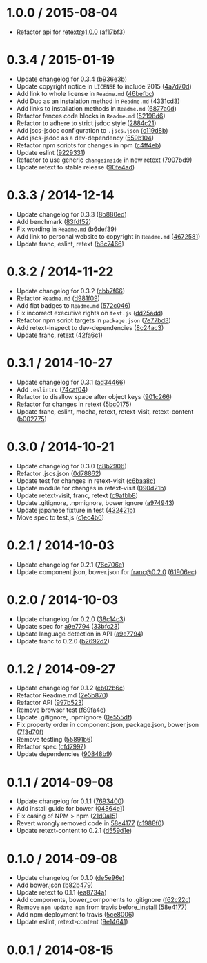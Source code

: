 <!--mdast setext-->

<!--lint disable no-multiple-toplevel-headings-->

<!--lint disable maximum-line-length-->

1.0.0 / 2015-08-04
==================

*   Refactor api for retext@1.0.0 ([af17bf3](https://github.com/wooorm/retext-language/commit/af17bf3))

0.3.4 / 2015-01-19
==================

*   Update changelog for 0.3.4 ([b936e3b](https://github.com/wooorm/retext-language/commit/b936e3b))
*   Update copyright notice in `LICENSE` to include 2015 ([4a7d70d](https://github.com/wooorm/retext-language/commit/4a7d70d))
*   Add link to whole license in `Readme.md` ([46befbc](https://github.com/wooorm/retext-language/commit/46befbc))
*   Add Duo as an instalation method in `Readme.md` ([4331cd3](https://github.com/wooorm/retext-language/commit/4331cd3))
*   Add links to installation methods in `Readme.md` ([6877a0d](https://github.com/wooorm/retext-language/commit/6877a0d))
*   Refactor fences code blocks in `Readme.md` ([52198d6](https://github.com/wooorm/retext-language/commit/52198d6))
*   Refactor to adhere to strict jsdoc style ([2884c21](https://github.com/wooorm/retext-language/commit/2884c21))
*   Add jscs-jsdoc configuration to `.jscs.json` ([c119d8b](https://github.com/wooorm/retext-language/commit/c119d8b))
*   Add jscs-jsdoc as a dev-dependency ([559b104](https://github.com/wooorm/retext-language/commit/559b104))
*   Refactor npm scripts for changes in npm ([c4ff4eb](https://github.com/wooorm/retext-language/commit/c4ff4eb))
*   Update eslint ([9229331](https://github.com/wooorm/retext-language/commit/9229331))
*   Refactor to use generic `changeinside` in new retext ([7907bd9](https://github.com/wooorm/retext-language/commit/7907bd9))
*   Update retext to stable release ([90fe4ad](https://github.com/wooorm/retext-language/commit/90fe4ad))

0.3.3 / 2014-12-14
==================

*   Update changelog for 0.3.3 ([8b880ed](https://github.com/wooorm/retext-language/commit/8b880ed))
*   Add benchmark ([83fdf52](https://github.com/wooorm/retext-language/commit/83fdf52))
*   Fix wording in `Readme.md` ([b6def39](https://github.com/wooorm/retext-language/commit/b6def39))
*   Add link to personal website to copyright in `Readme.md` ([4672581](https://github.com/wooorm/retext-language/commit/4672581))
*   Update franc, eslint, retext ([b8c7466](https://github.com/wooorm/retext-language/commit/b8c7466))

0.3.2 / 2014-11-22
==================

*   Update changelog for 0.3.2 ([cbb7f66](https://github.com/wooorm/retext-language/commit/cbb7f66))
*   Refactor `Readme.md` ([d981f09](https://github.com/wooorm/retext-language/commit/d981f09))
*   Add flat badges to `Readme.md` ([572c046](https://github.com/wooorm/retext-language/commit/572c046))
*   Fix incorrect executive rights on `test.js` ([dd25add](https://github.com/wooorm/retext-language/commit/dd25add))
*   Refactor npm script targets in `package.json` ([7e77bd3](https://github.com/wooorm/retext-language/commit/7e77bd3))
*   Add retext-inspect to dev-dependencies ([8c24ac3](https://github.com/wooorm/retext-language/commit/8c24ac3))
*   Update franc, retext ([42fa6c1](https://github.com/wooorm/retext-language/commit/42fa6c1))

0.3.1 / 2014-10-27
==================

*   Update changelog for 0.3.1 ([ad34466](https://github.com/wooorm/retext-language/commit/ad34466))
*   Add `.eslintrc` ([74caf04](https://github.com/wooorm/retext-language/commit/74caf04))
*   Refactor to disallow space after object keys ([901c266](https://github.com/wooorm/retext-language/commit/901c266))
*   Refactor for changes in retext ([5bc0175](https://github.com/wooorm/retext-language/commit/5bc0175))
*   Update franc, eslint, mocha, retext, retext-visit, retext-content ([b002775](https://github.com/wooorm/retext-language/commit/b002775))

0.3.0 / 2014-10-21
==================

*   Update changelog for 0.3.0 ([c8b2906](https://github.com/wooorm/retext-language/commit/c8b2906))
*   Refactor .jscs.json ([0d78862](https://github.com/wooorm/retext-language/commit/0d78862))
*   Update test for changes in retext-visit ([c6baa8c](https://github.com/wooorm/retext-language/commit/c6baa8c))
*   Update module for changes in retext-visit ([090d21b](https://github.com/wooorm/retext-language/commit/090d21b))
*   Update retext-visit, franc, retext ([c9afbb8](https://github.com/wooorm/retext-language/commit/c9afbb8))
*   Update .gitignore, .npmignore, bower ignore ([a974943](https://github.com/wooorm/retext-language/commit/a974943))
*   Update japanese fixture in test ([432421b](https://github.com/wooorm/retext-language/commit/432421b))
*   Move spec to test.js ([c1ec4b6](https://github.com/wooorm/retext-language/commit/c1ec4b6))

0.2.1 / 2014-10-03
==================

*   Update changelog for 0.2.1 ([76c706e](https://github.com/wooorm/retext-language/commit/76c706e))
*   Update component.json, bower.json for franc@0.2.0 ([61906ec](https://github.com/wooorm/retext-language/commit/61906ec))

0.2.0 / 2014-10-03
==================

*   Update changelog for 0.2.0 ([38c14c3](https://github.com/wooorm/retext-language/commit/38c14c3))
*   Update spec for [a9e7794](https://github.com/wooorm/retext-language/commit/a9e7794) ([33bfc23](https://github.com/wooorm/retext-language/commit/33bfc23))
*   Update language detection in API ([a9e7794](https://github.com/wooorm/retext-language/commit/a9e7794))
*   Update franc to 0.2.0 ([b2692d2](https://github.com/wooorm/retext-language/commit/b2692d2))

0.1.2 / 2014-09-27
==================

*   Update changelog for 0.1.2 ([eb02b6c](https://github.com/wooorm/retext-language/commit/eb02b6c))
*   Refactor Readme.md ([2e5b870](https://github.com/wooorm/retext-language/commit/2e5b870))
*   Refactor API ([997b523](https://github.com/wooorm/retext-language/commit/997b523))
*   Remove browser test ([f89fa4e](https://github.com/wooorm/retext-language/commit/f89fa4e))
*   Update .gitignore, .npmignore ([0e555df](https://github.com/wooorm/retext-language/commit/0e555df))
*   Fix property order in component.json, package.json, bower.json ([7f3d70f](https://github.com/wooorm/retext-language/commit/7f3d70f))
*   Remove testling ([55891b6](https://github.com/wooorm/retext-language/commit/55891b6))
*   Refactor spec ([cfd7997](https://github.com/wooorm/retext-language/commit/cfd7997))
*   Update dependencies ([90848b9](https://github.com/wooorm/retext-language/commit/90848b9))

0.1.1 / 2014-09-08
==================

*   Update changelog for 0.1.1 ([7693400](https://github.com/wooorm/retext-language/commit/7693400))
*   Add install guide for bower ([04864e1](https://github.com/wooorm/retext-language/commit/04864e1))
*   Fix casing of NPM > npm ([21d0a15](https://github.com/wooorm/retext-language/commit/21d0a15))
*   Revert wrongly removed code in [58e4177](https://github.com/wooorm/retext-language/commit/58e4177) ([c1988f0](https://github.com/wooorm/retext-language/commit/c1988f0))
*   Update retext-content to 0.2.1 ([d559d1e](https://github.com/wooorm/retext-language/commit/d559d1e))

0.1.0 / 2014-09-08
==================

*   Update changelog for 0.1.0 ([de5e96e](https://github.com/wooorm/retext-language/commit/de5e96e))
*   Add bower.json ([b82b479](https://github.com/wooorm/retext-language/commit/b82b479))
*   Update retext to 0.1.1 ([ea8734a](https://github.com/wooorm/retext-language/commit/ea8734a))
*   Add components, bower_components to .gitignore ([f62c22c](https://github.com/wooorm/retext-language/commit/f62c22c))
*   Remove `npm update npm` from travis before_install ([58e4177](https://github.com/wooorm/retext-language/commit/58e4177))
*   Add npm deployment to travis ([5ce8006](https://github.com/wooorm/retext-language/commit/5ce8006))
*   Update eslint, retext-content ([9e14641](https://github.com/wooorm/retext-language/commit/9e14641))

0.0.1 / 2014-08-15
==================
